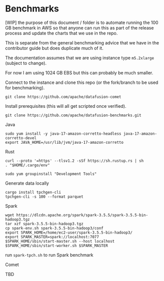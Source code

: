 # Benchmarks

[WIP] the purpose of this document / folder is to automate running the 100 GB benchmark in AWS so that anyone 
can run this as part of the release process and update the charts that we use in the repo.

This is separate from the general benchmarking advice that we have in the contributor guide but does duplicate much of it.

The documentation assumes that we are using instance type `m5.2xlarge` (subject to change). 

For now I am using 1024 GB EBS but this can probably be much smaller.


Connect to the instance and clone this repo (or the fork/branch to be used for benchmarking).

```shell
git clone https://github.com/apache/datafusion-comet
```

Install prerequisites (this will all get scripted once verified).

```shell
git clone https://github.com/apache/datafusion-benchmarks.git
```


Java

```shell
sudo yum install -y java-17-amazon-corretto-headless java-17-amazon-corretto-devel
export JAVA_HOME=/usr/lib/jvm/java-17-amazon-corretto
```

Rust

```shell
curl --proto '=https' --tlsv1.2 -sSf https://sh.rustup.rs | sh
. "$HOME/.cargo/env"

sudo yum groupinstall "Development Tools"
```



Generate data locally

```shell
cargo install tpchgen-cli
tpchgen-cli -s 100 --format parquet
```

Spark

```shell
wget https://dlcdn.apache.org/spark/spark-3.5.5/spark-3.5.5-bin-hadoop3.tgz
tar xzf spark-3.5.5-bin-hadoop3.tgz
cp spark-env.sh spark-3.5.5-bin-hadoop3/conf
export SPARK_HOME=/home/ec2-user/spark-3.5.5-bin-hadoop3/
export SPARK_MASTER=spark://localhost:7077
$SPARK_HOME/sbin/start-master.sh --host localhost
$SPARK_HOME/sbin/start-worker.sh $SPARK_MASTER
```

run `spark-tpch.sh` to run Spark benchmark

Comet

TBD

